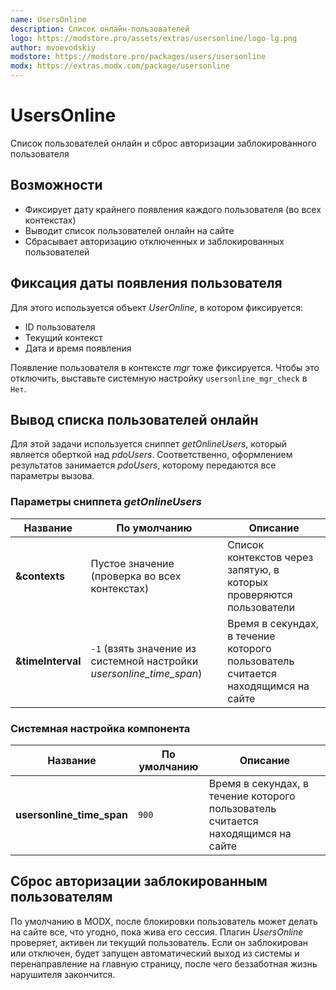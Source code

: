 ```yaml
---
name: UsersOnline
description: Список онлайн-пользователей
logo: https://modstore.pro/assets/extras/usersonline/logo-lg.png
author: mvoevodskiy
modstore: https://modstore.pro/packages/users/usersonline
modx: https://extras.modx.com/package/usersonline
---
```

# UsersOnline

Список пользователей онлайн и сброс авторизации заблокированного пользователя

## Возможности

- Фиксирует дату крайнего появления каждого пользователя (во всех контекстах)
- Выводит список пользователей онлайн на сайте
- Сбрасывает авторизацию отключенных и заблокированных пользователей

## Фиксация даты появления пользователя

Для этого используется объект *UserOnline*, в котором фиксируется:

- ID пользователя
- Текущий контекст
- Дата и время появления

Появление пользователя в контексте *mgr* тоже фиксируется. Чтобы это отключить, выставьте системную настройку `usersonline_mgr_check` в `Нет`.

## Вывод списка пользователей онлайн

Для этой задачи используется сниппет *getOnlineUsers*, который является оберткой над *pdoUsers*. Соответственно, оформлением результатов занимается *pdoUsers*, которому передаются все параметры вызова.

### Параметры сниппета *getOnlineUsers*

| Название          | По умолчанию                                                         | Описание                                                                         |
| ----------------- | -------------------------------------------------------------------- | -------------------------------------------------------------------------------- |
| **&contexts**     | Пустое значение (проверка во всех контекстах)                        | Список контекстов через запятую, в которых проверяются пользователи              |
| **&timeInterval** | `-1` (взять значение из системной настройки *usersonline_time_span*) | Время в секундах, в течение которого пользователь считается находящимся на сайте |

### Системная настройка компонента

| Название                  | По умолчанию | Описание                                                                         |
| ------------------------- | ------------ | -------------------------------------------------------------------------------- |
| **usersonline_time_span** | `900`        | Время в секундах, в течение которого пользователь считается находящимся на сайте |

## Сброс авторизации заблокированным пользователям

По умолчанию в MODX, после блокировки пользователь может делать на сайте все, что угодно, пока жива его сессия.
Плагин *UsersOnline* проверяет, активен ли текущий пользователь. Если он заблокирован или отключен, будет запущен автоматический выход из системы и перенаправление на главную страницу, после чего беззаботная жизнь нарушителя закончится.

